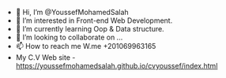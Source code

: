 - 👋 Hi, I’m @YoussefMohamedSalah
- 👀 I’m interested in Front-end Web Development.
- 🌱 I’m currently learning Oop & Data structure.
- 💞️ I’m looking to collaborate on ...
- 📫 How to reach me W.me +201069963165
- My C.V Web site -  https://youssefmohamedsalah.github.io/cvyoussef/index.html

<!---
YoussefMohamedSalah/YoussefMohamedSalah is a ✨ special ✨ repository because its `README.md` (this file) appears on your GitHub profile.
You can click the Preview link to take a look at your changes.
--->
